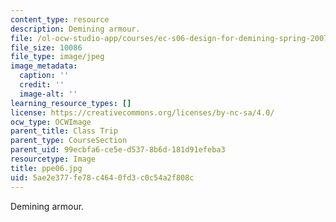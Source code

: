 ```yaml
---
content_type: resource
description: Demining armour.
file: /ol-ocw-studio-app/courses/ec-s06-design-for-demining-spring-2007/5ae2e377fe78c4640fd3c0c54a2f808c_ppe06.jpg
file_size: 10086
file_type: image/jpeg
image_metadata:
  caption: ''
  credit: ''
  image-alt: ''
learning_resource_types: []
license: https://creativecommons.org/licenses/by-nc-sa/4.0/
ocw_type: OCWImage
parent_title: Class Trip
parent_type: CourseSection
parent_uid: 99ecbfa6-ce5e-d537-8b6d-181d91efeba3
resourcetype: Image
title: ppe06.jpg
uid: 5ae2e377-fe78-c464-0fd3-c0c54a2f808c
---
```

Demining armour.